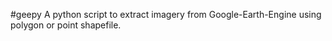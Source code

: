 #geepy
   A python script to extract imagery from Google-Earth-Engine using polygon or point shapefile. 
